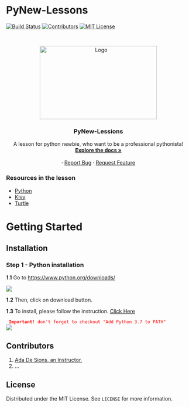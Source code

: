# PyNew-Lessons

<!-- PROJECT SHIELDS -->
[![Build Status][build-shield]]()
[![Contributors][contributors-shield]]()
[![MIT License][license-shield]][license-url]

<!-- PROJECT LOGO -->
<br />
<p align="center">
  <a href="https://github.com/adadesions/PyKLogger">
    <img src="https://firebasestorage.googleapis.com/v0/b/adabrain-9229.appspot.com/o/PyNew-lessons%2Flogo_white_background.jpg?alt=media&token=d2989e54-e7a3-49b4-a71a-aacb9ef8fcf6" alt="Logo" width="320" height="200">
  </a>

  <h3 align="center">PyNew-Lessions</h3>

  <p align="center">
    A lesson for python newbie, who want to be a professional pythonista! 
    <br />
    <a href="https://github.com/adadesions/PyNew-Lessons"><strong>Explore the docs »</strong></a>
    <br />
    <br />
    ·
    <a href="https://github.com/adadesions/PyNew-Lessons/issues">Report Bug</a>
    ·
    <a href="https://github.com/adadesions/PyNew-Lessons/issues">Request Feature</a>
  </p>
</p>


<!-- ABOUT THE PROJECT -->
### Resources in the lesson
* [Python](https://python.org)
* [Kivy](https://kivy.org)
* [Turtle](https://docs.python.org/3/library/turtle.html)



<!-- GETTING STARTED -->
# Getting Started

## Installation
### Step 1 - Python installation
**1.1** Go to https://www.python.org/downloads/

<img src="https://firebasestorage.googleapis.com/v0/b/adabrain-9229.appspot.com/o/PyNew-lessons%2Finstallation%2FScreenshot%20from%202019-05-21%2015-31-41.png?alt=media&token=51aaaf03-4510-4ae8-bce9-3b4a66bc3637">

**1.2** Then, click on download button.

**1.3** To install, please follow the instruction. [Click Here](https://realpython.com/installing-python/)

<span style="color:red;">
<code> <b>Important!</b> don't forget to checkout "Add Python 3.7 to PATH"
</code>
</span>
<img src="https://firebasestorage.googleapis.com/v0/b/adabrain-9229.appspot.com/o/PyNew-lessons%2Finstallation%2FScreenshot%20from%202019-05-21%2015-51-54.png?alt=media&token=6f245dd5-8d2d-421a-a93d-f86066f9fdc3"/>

<!-- CONTRIBUTING -->
## Contributors

1. [Ada De Sions, an Instructor.](https://github.com/adadesions/)
2. ...

<!-- LICENSE -->
## License

Distributed under the MIT License. See `LICENSE` for more information.








<!-- MARKDOWN LINKS & IMAGES -->
[build-shield]: https://img.shields.io/badge/build-passing-brightgreen.svg?style=flat-square
[contributors-shield]: https://img.shields.io/badge/contributors-1-orange.svg?style=flat-square
[license-shield]: https://img.shields.io/badge/license-MIT-blue.svg?style=flat-square
[license-url]: https://choosealicense.com/licenses/mit
[linkedin-shield]: https://img.shields.io/badge/-LinkedIn-black.svg?style=flat-square&logo=linkedin&colorB=555
[start-screenshot]: https://raw.githubusercontent.com/adadesions/PyKLogger/master/screenshots/startup_screen.png

<!-- Installation -->
[download-python]: https://firebasestorage.googleapis.com/v0/b/adabrain-9229.appspot.com/o/PyNew-lessons%2Finstallation%2FScreenshot%20from%202019-05-21%2015-31-41.png?alt=media&token=51aaaf03-4510-4ae8-bce9-3b4a66bc3637